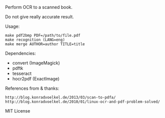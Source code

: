 Perform OCR to a scanned book.

Do not give really accurate result.

Usage:

    make pdf2bmp PDF=/path/to/file.pdf
    make recognition (LANG=eng)
    make merge AUTHOR=author TITLE=title

Dependencies:

+ convert (ImageMagick)
+ pdftk
+ tesseract
+ hocr2pdf (ExactImage)

References from & thanks:

    http://blog.konradvoelkel.de/2013/03/scan-to-pdfa/
    http://blog.konradvoelkel.de/2010/01/linux-ocr-and-pdf-problem-solved/

MIT License

